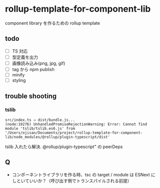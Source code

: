 # rollup-template-for-component-lib

component library を作るための rollup template

## todo

- [ ] TS 対応
- [ ] 型定義を出力
- [ ] 画像読み込み(png, jpg, gif)
- [ ] tag から npm publish
- [ ] minify
- [ ] styling

## trouble shooting

### tslib

```
src/index.ts → dist/bundle.js...
(node:19276) UnhandledPromiseRejectionWarning: Error: Cannot find module 'tslib/tslib.es6.js' from '/Users/ojisan/Documents/project/rollup-template-for-component-lib/node_modules/@rollup/plugin-typescript/dist'
```

tslib 入れたら解決. @rollup/plugin-typescript" の peerDeps

## Q

- コンポーネントライブラリを作る時、tsc の target / module は ESNext にしといていいか？（呼び出す側でトランスパイルされる前提）
